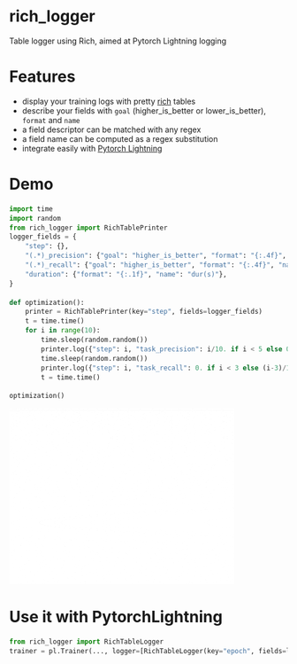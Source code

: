 # rich_logger
Table logger using Rich, aimed at Pytorch Lightning logging

# Features

- display your training logs with pretty [rich](https://github.com/willmcgugan/rich) tables 
- describe your fields with `goal` (higher_is_better or lower_is_better), `format` and `name`
- a field descriptor can be matched with any regex
- a field name can be computed as a regex substitution
- integrate easily with [Pytorch Lightning](https://github.com/PyTorchLightning/pytorch-lightning)

# Demo
```python
import time
import random
from rich_logger import RichTablePrinter
logger_fields = {
    "step": {},
    "(.*)_precision": {"goal": "higher_is_better", "format": "{:.4f}", "name": r"\1_p"},
    "(.*)_recall": {"goal": "higher_is_better", "format": "{:.4f}", "name": r"\1_r"},
    "duration": {"format": "{:.1f}", "name": "dur(s)"},
}

def optimization():
    printer = RichTablePrinter(key="step", fields=logger_fields)
    t = time.time()
    for i in range(10):
        time.sleep(random.random())
        printer.log({"step": i, "task_precision": i/10. if i < 5 else 0.5-(i-5)/10.})
        time.sleep(random.random())
        printer.log({"step": i, "task_recall": 0. if i < 3 else (i-3)/10., "duration": time.time() - t})
        t = time.time()
        
optimization()
```
![Demo](demo.gif)

# Use it with PytorchLightning
```python
from rich_logger import RichTableLogger
trainer = pl.Trainer(..., logger=[RichTableLogger(key="epoch", fields=logger_fields)])
```